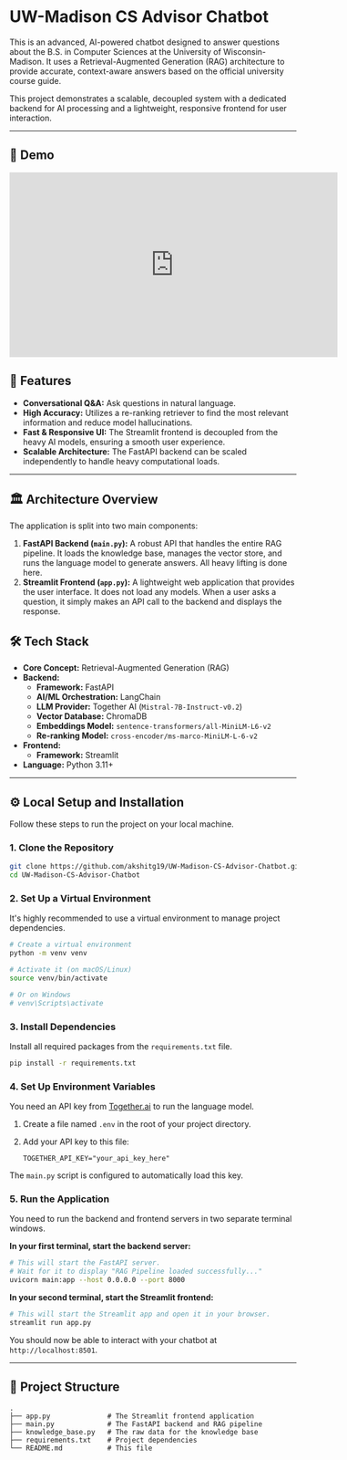 # UW-Madison CS Advisor Chatbot

This is an advanced, AI-powered chatbot designed to answer questions about the B.S. in Computer Sciences at the University of Wisconsin-Madison. It uses a Retrieval-Augmented Generation (RAG) architecture to provide accurate, context-aware answers based on the official university course guide.

This project demonstrates a scalable, decoupled system with a dedicated backend for AI processing and a lightweight, responsive frontend for user interaction.

---
## 🎥 Demo
<iframe id="kaltura_player" src='https://cdnapisec.kaltura.com/p/1660902/embedPlaykitJs/uiconf_id/55063162?iframeembed=true&amp;entry_id=1_d7l5msp4&amp;config%5Bprovider%5D=%7B%22widgetId%22%3A%221_qhdu8mr5%22%7D&amp;config%5Bplayback%5D=%7B%22startTime%22%3A0%7D'  style="width: 576px;height: 324px;border: 0;" allowfullscreen webkitallowfullscreen mozAllowFullScreen allow="autoplay *; fullscreen *; encrypted-media *"  title="Recording 2"></iframe>

## 🚀 Features

-   **Conversational Q&A:** Ask questions in natural language.
-   **High Accuracy:** Utilizes a re-ranking retriever to find the most relevant information and reduce model hallucinations.
-   **Fast & Responsive UI:** The Streamlit frontend is decoupled from the heavy AI models, ensuring a smooth user experience.
-   **Scalable Architecture:** The FastAPI backend can be scaled independently to handle heavy computational loads.

---

## 🏛️ Architecture Overview

The application is split into two main components:

1.  **FastAPI Backend (`main.py`):** A robust API that handles the entire RAG pipeline. It loads the knowledge base, manages the vector store, and runs the language model to generate answers. All heavy lifting is done here.
2.  **Streamlit Frontend (`app.py`):** A lightweight web application that provides the user interface. It does not load any models. When a user asks a question, it simply makes an API call to the backend and displays the response.

## 🛠️ Tech Stack

-   **Core Concept:** Retrieval-Augmented Generation (RAG)
-   **Backend:**
    -   **Framework:** FastAPI
    -   **AI/ML Orchestration:** LangChain
    -   **LLM Provider:** Together AI (`Mistral-7B-Instruct-v0.2`)
    -   **Vector Database:** ChromaDB
    -   **Embeddings Model:** `sentence-transformers/all-MiniLM-L6-v2`
    -   **Re-ranking Model:** `cross-encoder/ms-marco-MiniLM-L-6-v2`
-   **Frontend:**
    -   **Framework:** Streamlit
-   **Language:** Python 3.11+

---

## ⚙️ Local Setup and Installation

Follow these steps to run the project on your local machine.

### 1. Clone the Repository

```bash
git clone https://github.com/akshitg19/UW-Madison-CS-Advisor-Chatbot.git
cd UW-Madison-CS-Advisor-Chatbot
```

### 2. Set Up a Virtual Environment

It's highly recommended to use a virtual environment to manage project dependencies.

```bash
# Create a virtual environment
python -m venv venv

# Activate it (on macOS/Linux)
source venv/bin/activate

# Or on Windows
# venv\Scripts\activate
```

### 3. Install Dependencies

Install all required packages from the `requirements.txt` file.

```bash
pip install -r requirements.txt
```

### 4. Set Up Environment Variables

You need an API key from [Together.ai](https://www.together.ai/) to run the language model.

1.  Create a file named `.env` in the root of your project directory.
2.  Add your API key to this file:

    ```
    TOGETHER_API_KEY="your_api_key_here"
    ```

The `main.py` script is configured to automatically load this key.

### 5. Run the Application

You need to run the backend and frontend servers in two separate terminal windows.

**In your first terminal, start the backend server:**

```bash
# This will start the FastAPI server.
# Wait for it to display "RAG Pipeline loaded successfully..."
uvicorn main:app --host 0.0.0.0 --port 8000
```

**In your second terminal, start the Streamlit frontend:**

```bash
# This will start the Streamlit app and open it in your browser.
streamlit run app.py
```

You should now be able to interact with your chatbot at `http://localhost:8501`.

---

## 📁 Project Structure

```
.
├── app.py              # The Streamlit frontend application
├── main.py             # The FastAPI backend and RAG pipeline
├── knowledge_base.py   # The raw data for the knowledge base
├── requirements.txt    # Project dependencies
└── README.md           # This file
```
